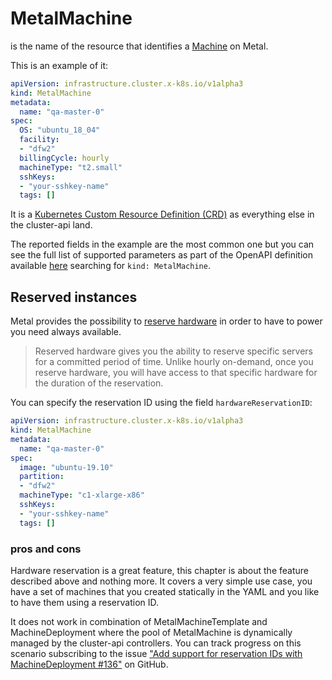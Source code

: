 # MetalMachine

is the name of the resource that identifies a [Machine](metal-go) on Metal.

This is an example of it:

```yaml
apiVersion: infrastructure.cluster.x-k8s.io/v1alpha3
kind: MetalMachine
metadata:
  name: "qa-master-0"
spec:
  OS: "ubuntu_18_04"
  facility:
  - "dfw2"
  billingCycle: hourly
  machineType: "t2.small"
  sshKeys:
  - "your-sshkey-name"
  tags: []
```

It is a [Kubernetes Custom Resource Definition (CRD)](crd-docs) as everything
else in the cluster-api land.

The reported fields in the example are the most common one but you can see the
full list of supported parameters as part of the OpenAPI definition available
[here](config/resources/crd/bases/infrastructure.cluster.x-k8s.io_metalmachines.yaml)
searching for `kind: MetalMachine`.

## Reserved instances

Metal provides the possibility to [reserve
hardware](metal-docs-reserved-hardware) in order to have to power you need
always available.

> Reserved hardware gives you the ability to reserve specific servers for a
> committed period of time. Unlike hourly on-demand, once you reserve hardware,
> you will have access to that specific hardware for the duration of the
> reservation.

You can specify the reservation ID using the field `hardwareReservationID`:

```yaml
apiVersion: infrastructure.cluster.x-k8s.io/v1alpha3
kind: MetalMachine
metadata:
  name: "qa-master-0"
spec:
  image: "ubuntu-19.10"
  partition:
  - "dfw2"
  machineType: "c1-xlarge-x86"
  sshKeys:
  - "your-sshkey-name"
  tags: []
```

### pros and cons

Hardware reservation is a great feature, this chapter is about the feature
described above and nothing more.
It covers a very simple use case, you have a set of machines that you created
statically in the YAML and you like to have them using a reservation ID.

It does not work in combination of MetalMachineTemplate and MachineDeployment
where the pool of MetalMachine is dynamically managed by the cluster-api
controllers. You can track progress on this scenario subscribing to the issue
["Add support for reservation IDs with MachineDeployment #136"](github-issue-resid-dynamic) on GitHub.

[metal-go]: https://github.com/metal-stack/metal-go
[crd-docs]: https://github.com/metal-stack/cluster-api-provider-metal/blob/master/config/resources/crd/bases/infrastructure.cluster.x-k8s.io_metalmachines.yaml
[openapi-types]: https://kubernetes.io/docs/concepts/extend-kubernetes/api-extension/custom-resources/
[metal-docs-reserved-hardware]: https://www.metal.com/developers/docs/getting-started/deployment-options/reserved-hardware/
[github-issue-resid-dynamic]: https://github.com/metal-stack/cluster-api-provider-metal/issues/136
